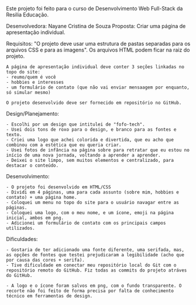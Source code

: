 Este projeto foi feito para o curso de Desenvolvimento Web Full-Stack da Resilia Educação.

Desenvolvedora: Nayane Cristina de Souza
Proposta: Criar uma página de apresentação individual.

Requisitos:
    "O projeto deve usar uma estrutura de pastas separadas para os arquivos CSS e para as imagens". Os arquivos HTML podem ficar na raiz do projeto.

    A página de apresentação individual deve conter 3 seções linkadas no topo do site:
    - reumo/quem é você
    - hobbies e interesses
    - um formulário de contato (que não vai enviar mensaagem por enquanto, só simular mesmo)

    O projeto desenvolvido deve ser fornecido em repositório no GitHub.


Design/Planejamento:

    - Escolhi por um design que intitulei de "fofo-tech".
    - Usei dois tons de roxo para o design, e branco para as fontes e texto.
    - Criei uma logo que achei colorida e divertida, que eu acho que combinou com a estética que eu queria criar.
    - Usei fotos de infância na página sobre para retratar que eu estou no início de uma nova jornada, voltando a aprender a aprender.
    - Deixei o site limpo, sem muitos elementos e centralizado, para destacar o conteúdo.


Desenvolvimento:

    - O projeto foi desenvolvido em HTML/CSS
    - Dividi em 4 páginas, uma para cada assunto (sobre mim, hobbies e contato) + uma página home.
    - Coloquei um menu no topo do site para o usuário navagar entre as páginas.
    - Coloquei uma logo, com o meu nome, e um ícone, emoji na página inicial, ambos em png. 
    - Adicionei um formulário de contato com os principais campos utilizados.

Dificuldades:
    
    - Gostaria de ter adicionado uma fonte diferente, uma serifada, mas, as opções de fontes que testei prejudicaram a legibilidade (acho que por causa das cores + serifa).
    - Tive dificuldade em conectar meu repositório local do Git com o repositório remoto do GitHub. Fiz todas as commits do projeto atráves do GitHub.

    - A logo e o ícone foram salvos em png, com o fundo transparente. O recorte não foi feito de forma precisa por falta de conhecimento técnico em ferramentas de design.

